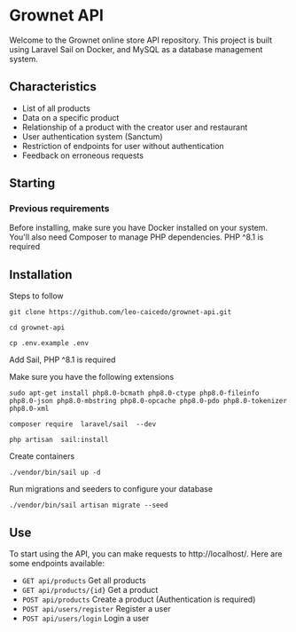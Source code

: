 # Grownet API

Welcome to the Grownet online store API repository.
This project is built using Laravel Sail on Docker, and MySQL as a database management system.


## Characteristics

- List of all products
- Data on a specific product
- Relationship of a product with the creator user and restaurant
- User authentication system (Sanctum)
- Restriction of endpoints for user without authentication
- Feedback on erroneous requests

## Starting

### Previous requirements

Before installing, make sure you have Docker installed on your system. You'll also need Composer to manage PHP dependencies. PHP ^8.1 is required

## Installation
Steps to follow
```
git clone https://github.com/leo-caicedo/grownet-api.git
```
```
cd grownet-api
```
```
cp .env.example .env
```
Add Sail, PHP ^8.1 is required

Make sure you have the following extensions
```
sudo apt-get install php8.0-bcmath php8.0-ctype php8.0-fileinfo php8.0-json php8.0-mbstring php8.0-opcache php8.0-pdo php8.0-tokenizer php8.0-xml
```
```
composer require  laravel/sail  --dev
```
```
php artisan  sail:install
```
Create containers
```
./vendor/bin/sail up -d
```
Run migrations and seeders to configure your database
```
./vendor/bin/sail artisan migrate --seed
```
## Use
To start using the API, you can make requests to http://localhost/. Here are some endpoints available:
* `GET api/products` Get all products 
* `GET api/products/{id}` Get a product
* `POST api/products` Create a product (Authentication is required)
* `POST api/users/register` Register a user
* `POST api/users/login` Login a user
